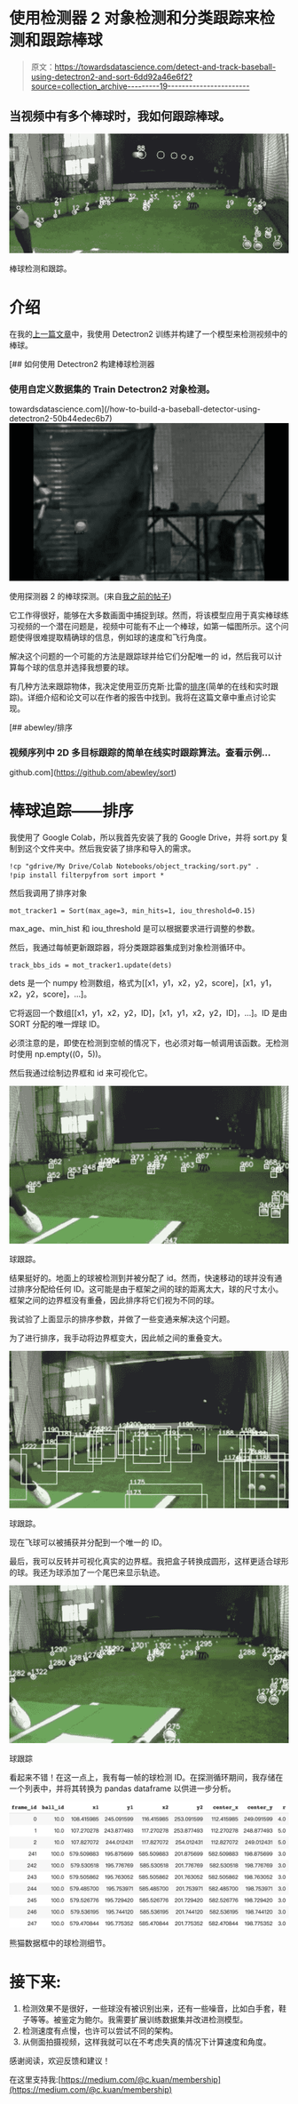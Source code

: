 # 使用检测器 2 对象检测和分类跟踪来检测和跟踪棒球

> 原文：<https://towardsdatascience.com/detect-and-track-baseball-using-detectron2-and-sort-6dd92a46e6f2?source=collection_archive---------19----------------------->

## 当视频中有多个棒球时，我如何跟踪棒球。

![](img/05efbc25311c990e1178e2864422b6a4.png)

棒球检测和跟踪。

# 介绍

在我的[上一篇文章](/how-to-build-a-baseball-detector-using-detectron2-50b44edec6b7)中，我使用 Detectron2 训练并构建了一个模型来检测视频中的棒球。

[](/how-to-build-a-baseball-detector-using-detectron2-50b44edec6b7) [## 如何使用 Detectron2 构建棒球检测器

### 使用自定义数据集的 Train Detectron2 对象检测。

towardsdatascience.com](/how-to-build-a-baseball-detector-using-detectron2-50b44edec6b7) ![](img/31d4ce839b75d0618d62b85b48537aea.png)

使用探测器 2 的棒球探测。(来自[我之前的帖子](/how-to-build-a-baseball-detector-using-detectron2-50b44edec6b7))

它工作得很好，能够在大多数画面中捕捉到球。然而，将该模型应用于真实棒球练习视频的一个潜在问题是，视频中可能有不止一个棒球，如第一幅图所示。这个问题使得很难提取精确球的信息，例如球的速度和飞行角度。

解决这个问题的一个可能的方法是跟踪球并给它们分配唯一的 id，然后我可以计算每个球的信息并选择我想要的球。

有几种方法来跟踪物体，我决定使用亚历克斯·比雷的[排序](https://github.com/abewley/sort)(简单的在线和实时跟踪)。详细介绍和论文可以在作者的报告中找到。我将在这篇文章中重点讨论实现。

[](https://github.com/abewley/sort) [## abewley/排序

### 视频序列中 2D 多目标跟踪的简单在线实时跟踪算法。查看示例…

github.com](https://github.com/abewley/sort) 

# 棒球追踪——排序

我使用了 Google Colab，所以我首先安装了我的 Google Drive，并将 sort.py 复制到这个文件夹中。然后我安装了排序和导入的需求。

```
!cp "gdrive/My Drive/Colab Notebooks/object_tracking/sort.py" .
!pip install filterpyfrom sort import *
```

然后我调用了排序对象

```
mot_tracker1 = Sort(max_age=3, min_hits=1, iou_threshold=0.15)
```

max_age、min_hist 和 iou_threshold 是可以根据要求进行调整的参数。

然后，我通过每帧更新跟踪器，将分类跟踪器集成到对象检测循环中。

```
track_bbs_ids = mot_tracker1.update(dets)
```

dets 是一个 numpy 检测数组，格式为[[x1，y1，x2，y2，score]，[x1，y1，x2，y2，score]，…]。

它将返回一个数组[[x1，y1，x2，y2，ID]，[x1，y1，x2，y2，ID]，…]。ID 是由 SORT 分配的唯一焊球 ID。

必须注意的是，即使在检测到空帧的情况下，也必须对每一帧调用该函数。无检测时使用 np.empty((0，5))。

然后我通过绘制边界框和 id 来可视化它。

![](img/21f1d157f600cad0710989945654554e.png)

球跟踪。

结果挺好的。地面上的球被检测到并被分配了 id。然而，快速移动的球并没有通过排序分配给任何 ID。这可能是由于框架之间的球的距离太大，球的尺寸太小。框架之间的边界框没有重叠，因此排序将它们视为不同的球。

我试验了上面显示的排序参数，并做了一些变通来解决这个问题。

为了进行排序，我手动将边界框变大，因此帧之间的重叠变大。

![](img/4f86e56a27cfe723796f20404d970295.png)

球跟踪。

现在飞球可以被捕获并分配到一个唯一的 ID。

最后，我可以反转并可视化真实的边界框。我把盒子转换成圆形，这样更适合球形的球。我还为球添加了一个尾巴来显示轨迹。

![](img/f6ae7f20d853cf6e422af5df4b856292.png)

球跟踪

看起来不错！在这一点上，我有每一帧的球检测 ID。在探测循环期间，我存储在一个列表中，并将其转换为 pandas dataframe 以供进一步分析。

![](img/c8cc75e40b3e6638249375e6fde45d69.png)

熊猫数据框中的球检测细节。

# 接下来:

1.  检测效果不是很好，一些球没有被识别出来，还有一些噪音，比如白手套，鞋子等等。被鉴定为鲍尔。我需要扩展训练数据集并改进检测模型。
2.  检测速度有点慢，也许可以尝试不同的架构。
3.  从侧面拍摄视频，这样我就可以在不考虑失真的情况下计算速度和角度。

感谢阅读，欢迎反馈和建议！

在这里支持我:[https://medium.com/@c.kuan/membership](https://medium.com/@c.kuan/membership)